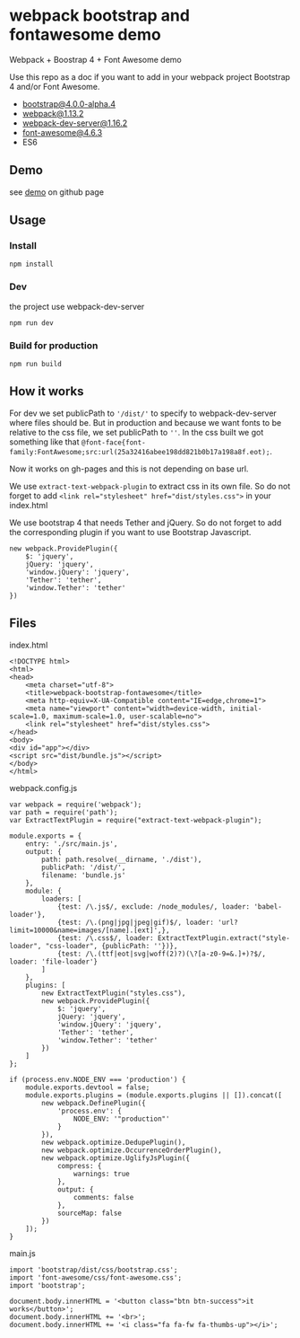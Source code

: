 # webpack bootstrap and fontawesome demo

Webpack + Boostrap 4 + Font Awesome demo

Use this repo as a doc if you want to add in your webpack project Bootstrap 4 and/or Font Awesome.

  - bootstrap@4.0.0-alpha.4
  - webpack@1.13.2
  - webpack-dev-server@1.16.2
  - font-awesome@4.6.3
  - ES6

## Demo

see [demo](https://guillaumevincent.github.io/webpack-bootstrap-fontawesome/) on github page

## Usage

### Install

    npm install
    
### Dev

the project use webpack-dev-server

    npm run dev
    
### Build for production

    npm run build
    
## How it works

For dev we set publicPath to `'/dist/'` to specify to webpack-dev-server where files should be.
But in production and because we want fonts to be relative to the css file, we set publicPath to `''`.
In the css built we got something like that `@font-face{font-family:FontAwesome;src:url(25a32416abee198dd821b0b17a198a8f.eot);`.

Now it works on gh-pages and this is not depending on base url.

We use `extract-text-webpack-plugin` to extract css in its own file. So do not forget to add `<link rel="stylesheet" href="dist/styles.css">` in your index.html

We use bootstrap 4 that needs Tether and jQuery. So do not forget to add the corresponding plugin if you want to use Bootstrap Javascript.

    new webpack.ProvidePlugin({
        $: 'jquery',
        jQuery: 'jquery',
        'window.jQuery': 'jquery',
        'Tether': 'tether',
        'window.Tether': 'tether'
    })
 
## Files

index.html

    <!DOCTYPE html>
    <html>
    <head>
        <meta charset="utf-8">
        <title>webpack-bootstrap-fontawesome</title>
        <meta http-equiv=X-UA-Compatible content="IE=edge,chrome=1">
        <meta name="viewport" content="width=device-width, initial-scale=1.0, maximum-scale=1.0, user-scalable=no">
        <link rel="stylesheet" href="dist/styles.css">
    </head>
    <body>
    <div id="app"></div>
    <script src="dist/bundle.js"></script>
    </body>
    </html>

webpack.config.js
    
    var webpack = require('webpack');
    var path = require('path');
    var ExtractTextPlugin = require("extract-text-webpack-plugin");
    
    module.exports = {
        entry: './src/main.js',
        output: {
            path: path.resolve(__dirname, './dist'),
            publicPath: '/dist/',
            filename: 'bundle.js'
        },
        module: {
            loaders: [
                {test: /\.js$/, exclude: /node_modules/, loader: 'babel-loader'},
                {test: /\.(png|jpg|jpeg|gif)$/, loader: 'url?limit=10000&name=images/[name].[ext]',},
                {test: /\.css$/, loader: ExtractTextPlugin.extract("style-loader", "css-loader", {publicPath: ''})},
                {test: /\.(ttf|eot|svg|woff(2)?)(\?[a-z0-9=&.]+)?$/, loader: 'file-loader'}
            ]
        },
        plugins: [
            new ExtractTextPlugin("styles.css"),
            new webpack.ProvidePlugin({
                $: 'jquery',
                jQuery: 'jquery',
                'window.jQuery': 'jquery',
                'Tether': 'tether',
                'window.Tether': 'tether'
            })
        ]
    };
    
    if (process.env.NODE_ENV === 'production') {
        module.exports.devtool = false;
        module.exports.plugins = (module.exports.plugins || []).concat([
            new webpack.DefinePlugin({
                'process.env': {
                    NODE_ENV: '"production"'
                }
            }),
            new webpack.optimize.DedupePlugin(),
            new webpack.optimize.OccurrenceOrderPlugin(),
            new webpack.optimize.UglifyJsPlugin({
                compress: {
                    warnings: true
                },
                output: {
                    comments: false
                },
                sourceMap: false
            })
        ]);
    }
    
main.js
    
    import 'bootstrap/dist/css/bootstrap.css';
    import 'font-awesome/css/font-awesome.css';
    import 'bootstrap';
    
    document.body.innerHTML = '<button class="btn btn-success">it works</button>';
    document.body.innerHTML += '<br>';
    document.body.innerHTML += '<i class="fa fa-fw fa-thumbs-up"></i>';
